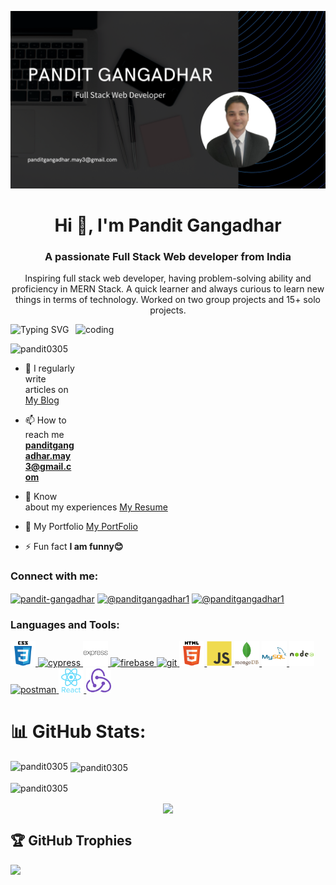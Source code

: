 ![](https://github.com/pandit0305/pandit0305/blob/main/Pandit%20Gangadhar.png)
<h1 align="center">Hi 👋, I'm Pandit Gangadhar</h1>
<h3 align="center">A passionate Full Stack Web developer from India</h3>
<p align = "center">Inspiring full stack web developer, having problem-solving ability and proficiency in MERN Stack. A quick learner and always curious to learn new things in terms of technology. Worked on two group projects and 15+ solo projects.</p>
<img src='https://readme-typing-svg.demolab.com/?font=Fira+Code&size=24&duration=4000&pause=1000&color=blue&background=FFFFFF00&width=500&height=51&lines=Full+Stack+Web+Developer;Rising+Mern+Developer;Always+Learning+New+Things' alt="Typing SVG"/>
<img align = "right" alt ="coding" width="400" height="280" src="https://camo.githubusercontent.com/40ba6383b913ec8fecd4f071feb0c7ef62ba298e168d0e0da23c493cff357a6f/68747470733a2f2f65647561757261617075626c69632e73332e61702d736f7574682d312e616d617a6f6e6177732e636f6d2f7765626173736574732f696d616765732f626c6f67732f686f772d746f2d6265636f6d652d612d70726f6772616d6d65722d696e2d696e6469612e6a7067">
<p align="left"> <img src="https://komarev.com/ghpvc/?username=pandit0305&label=Profile%20views&color=0e75b6&style=flat" alt="pandit0305" /> </p>

- 📝 I regularly write articles on <a target= "_blank" href ="http://www.itstudyfree.blogspot.com/">My Blog</a>

- 📫 How to reach me **panditgangadhar.may3@gmail.com**

- 📄 Know about my experiences <a target = "_blank" href = "https://drive.google.com/file/d/1CjHOQtkjuDVJvwKJzh2rsfvI4VXKBVju/view?usp=drive_link">My Resume</a>

- 📝 My Portfolio <a target= "_blank" href ="https://pandit0305.github.io">My PortFolio</a>

- ⚡ Fun fact **I am funny😊**



<h3 align="left">Connect with me:</h3>
<p align="left">
<a href="https://linkedin.com/in/pandit-gangadhar" target="blank"><img align="center" src="https://raw.githubusercontent.com/rahuldkjain/github-profile-readme-generator/master/src/images/icons/Social/linked-in-alt.svg" alt="pandit-gangadhar" height="30" width="40" /></a>
<a href="https://www.hackerrank.com/@panditgangadhar1" target="blank"><img align="center" src="https://raw.githubusercontent.com/rahuldkjain/github-profile-readme-generator/master/src/images/icons/Social/hackerrank.svg" alt="@panditgangadhar1" height="30" width="40" /></a>
  <a href="https://pandit0305.github.io" target="blank"><img align="center" src="https://t3.ftcdn.net/jpg/02/18/68/36/360_F_218683648_fJaRvyv5IOxHtJPQNFjqOP1aAfKiwgER.jpg" alt="@panditgangadhar1" height="30" width="40" /></a>
</p>

<h3 align="left">Languages and Tools:</h3>
<p align="left"> <a href="https://www.w3schools.com/css/" target="_blank" rel="noreferrer"> <img src="https://raw.githubusercontent.com/devicons/devicon/master/icons/css3/css3-original-wordmark.svg" alt="css3" width="40" height="40"/> </a> <a href="https://www.cypress.io" target="_blank" rel="noreferrer"> <img src="https://raw.githubusercontent.com/simple-icons/simple-icons/6e46ec1fc23b60c8fd0d2f2ff46db82e16dbd75f/icons/cypress.svg" alt="cypress" width="40" height="40"/> </a> <a href="https://expressjs.com" target="_blank" rel="noreferrer"> <img src="https://raw.githubusercontent.com/devicons/devicon/master/icons/express/express-original-wordmark.svg" alt="express" width="40" height="40"/> </a> <a href="https://firebase.google.com/" target="_blank" rel="noreferrer"> <img src="https://www.vectorlogo.zone/logos/firebase/firebase-icon.svg" alt="firebase" width="40" height="40"/> </a> <a href="https://git-scm.com/" target="_blank" rel="noreferrer"> <img src="https://www.vectorlogo.zone/logos/git-scm/git-scm-icon.svg" alt="git" width="40" height="40"/> </a> <a href="https://www.w3.org/html/" target="_blank" rel="noreferrer"> <img src="https://raw.githubusercontent.com/devicons/devicon/master/icons/html5/html5-original-wordmark.svg" alt="html5" width="40" height="40"/> </a> <a href="https://developer.mozilla.org/en-US/docs/Web/JavaScript" target="_blank" rel="noreferrer"> <img src="https://raw.githubusercontent.com/devicons/devicon/master/icons/javascript/javascript-original.svg" alt="javascript" width="40" height="40"/> </a> <a href="https://www.mongodb.com/" target="_blank" rel="noreferrer"> <img src="https://raw.githubusercontent.com/devicons/devicon/master/icons/mongodb/mongodb-original-wordmark.svg" alt="mongodb" width="40" height="40"/> </a> <a href="https://www.mysql.com/" target="_blank" rel="noreferrer"> <img src="https://raw.githubusercontent.com/devicons/devicon/master/icons/mysql/mysql-original-wordmark.svg" alt="mysql" width="40" height="40"/> </a> <a href="https://nodejs.org" target="_blank" rel="noreferrer"> <img src="https://raw.githubusercontent.com/devicons/devicon/master/icons/nodejs/nodejs-original-wordmark.svg" alt="nodejs" width="40" height="40"/> </a> <a href="https://postman.com" target="_blank" rel="noreferrer"> <img src="https://www.vectorlogo.zone/logos/getpostman/getpostman-icon.svg" alt="postman" width="40" height="40"/> </a> <a href="https://reactjs.org/" target="_blank" rel="noreferrer"> <img src="https://raw.githubusercontent.com/devicons/devicon/master/icons/react/react-original-wordmark.svg" alt="react" width="40" height="40"/> </a> <a href="https://redux.js.org" target="_blank" rel="noreferrer"> <img src="https://raw.githubusercontent.com/devicons/devicon/master/icons/redux/redux-original.svg" alt="redux" width="40" height="40"/> </a> </p>


# 📊 GitHub Stats:

<p><img align="left" src="https://github-readme-stats.vercel.app/api/top-langs?username=pandit0305&show_icons=true&locale=en&layout=compact&theme=dracula" alt="pandit0305" /></p>

<p>&nbsp;<img align="center" margin-Top="5px" src="https://github-readme-stats.vercel.app/api?username=pandit0305&show_icons=true&locale=en&theme=dracula" alt="pandit0305" /></p>

<p><img align="center" src="https://github-readme-streak-stats.herokuapp.com/?user=pandit0305&theme=dracula" alt="pandit0305" /></p>

<p align="center">
<a href="https://github.com/pandit0305"><span>
<img align="center" src="https://github-profile-summary-cards.vercel.app/api/cards/profile-details?username=pandit0305&theme=dracula" />
</span></a> </p>


## 🏆 GitHub Trophies
![](https://github-profile-trophy.vercel.app/?username=pandit0305&theme=radical&no-frame=false&no-bg=false&margin-w=4)

